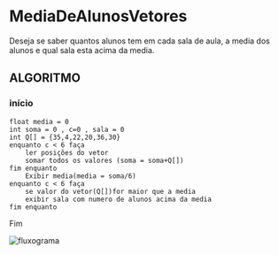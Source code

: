 # MediaDeAlunosVetores
Deseja se saber quantos alunos tem em cada sala de aula, a media dos alunos e qual sala esta acima da media.
##  ALGORITMO
###  início
	float media = 0
	int soma = 0 , c=0 , sala = 0
	int Q[] = {35,4,22,20,36,30}
	enquanto c < 6 faça
		ler posições do vetor
		somar todos os valores (soma = soma+Q[])
	fim enquanto
		Exibir media(media = soma/6)
	enquanto c < 6 faça
		se valor do vetor(Q[])for maior que a media
		exibir sala com numero de alunos acima da media
	fim enquanto
Fim

![fluxograma ](https://user-images.githubusercontent.com/64235507/173259835-c9c6ed27-983b-4569-abf9-6a066961c6e7.png)
